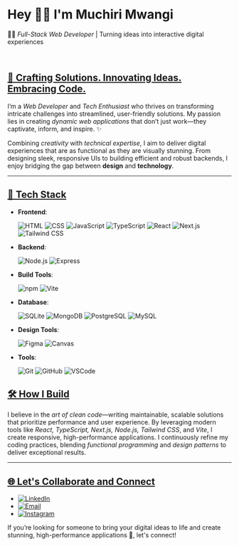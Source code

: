 # Hey 👋🏾 I'm Muchiri Mwangi

👨‍💻 *Full-Stack Web Developer* | Turning ideas into interactive digital experiences

<br>

## <u>🎨 Crafting Solutions. Innovating Ideas. Embracing Code.</u>

I’m a *Web Developer* and *Tech Enthusiast* who thrives on transforming intricate challenges into streamlined, user-friendly solutions. My passion lies in creating *dynamic web applications* that don’t just work—they captivate, inform, and inspire. ✨

Combining *creativity* with *technical expertise*, I aim to deliver digital experiences that are as functional as they are visually stunning. From designing sleek, responsive UIs to building efficient and robust backends, I enjoy bridging the gap between **design** and **technology**.

---

## <u>🔧 Tech Stack </u>

- **Frontend**:
  
  ![HTML](https://img.shields.io/badge/HTML5-E34F26?style=for-the-badge&logo=html5&logoColor=white)
  ![CSS](https://img.shields.io/badge/CSS3-1572B6?style=for-the-badge&logo=css3&logoColor=white)
  ![JavaScript](https://img.shields.io/badge/JavaScript-F7DF1E?style=for-the-badge&logo=JavaScript&logoColor=white)
  ![TypeScript](https://img.shields.io/badge/TypeScript-007ACC?style=for-the-badge&logo=typescript&logoColor=white)
  ![React](https://img.shields.io/badge/React-20232A?style=for-the-badge&logo=react&logoColor=61DAFB)
  ![Next.js](https://img.shields.io/badge/Next.js-000000?style=for-the-badge&logo=next.js&logoColor=white)
  ![Tailwind CSS](https://img.shields.io/badge/Tailwind_CSS-38B2AC?style=for-the-badge&logo=tailwind-css&logoColor=white)

- **Backend**:
  
  ![Node.js](https://img.shields.io/badge/Node.js-339933?style=for-the-badge&logo=Node.js&logoColor=white)
  ![Express](https://img.shields.io/badge/Express-000000?style=for-the-badge&logo=Express&logoColor=white)

- **Build Tools**:
  
  ![npm](https://img.shields.io/badge/npm-CB3837?style=for-the-badge&logo=npm&logoColor=white)
  ![Vite](https://img.shields.io/badge/Vite-646CFF?style=for-the-badge&logo=vite&logoColor=white)

- **Database**:
  
  ![SQLite](https://img.shields.io/badge/SQLite-07405E?style=for-the-badge&logo=sqlite&logoColor=white)
  ![MongoDB](https://img.shields.io/badge/MongoDB-47A248?style=for-the-badge&logo=mongodb&logoColor=white)
  ![PostgreSQL](https://img.shields.io/badge/PostgreSQL-336791?style=for-the-badge&logo=postgresql&logoColor=white)
  ![MySQL](https://img.shields.io/badge/MySQL-4479A1?style=for-the-badge&logo=mysql&logoColor=white)



- **Design Tools**:
  
  ![Figma](https://img.shields.io/badge/Figma-F24E1E?style=for-the-badge&logo=figma&logoColor=white)
  ![Canvas](https://img.shields.io/badge/Canvas-0056D2?style=for-the-badge&logoColor=white)

- **Tools**:
  
  ![Git](https://img.shields.io/badge/GIT-E44C30?style=for-the-badge&logo=git&logoColor=white)
  ![GitHub](https://img.shields.io/badge/GitHub-100000?style=for-the-badge&logo=github&logoColor=white)
  ![VSCode](https://img.shields.io/badge/Visual_Studio-5C2D91?style=for-the-badge&logo=visual%20studio&logoColor=white)


## <u> 🛠️ How I Build</u>

I believe in the *art of clean code*—writing maintainable, scalable solutions that prioritize performance and user experience. By leveraging modern tools like *React, TypeScript, Next.js, Node.js, Tailwind CSS*, and *Vite*, I create responsive, high-performance applications. I continuously refine my coding practices, blending *functional programming* and *design patterns* to deliver exceptional results.

---

## <u> 🌐 Let's Collaborate and Connect</u>

- [![LinkedIn](https://img.shields.io/badge/LinkedIn-0A66C2?style=for-the-badge&logo=linkedin&logoColor=white)](https://www.linkedin.com/in/muchiri-mwangi-muchirithedev/)
- [![Email](https://img.shields.io/badge/Email-D14836?style=for-the-badge&logo=gmail&logoColor=white)](mailto:muchiri.mwangi.100@gmail.com)
- [![Instagram](https://img.shields.io/badge/Instagram-E4405F?style=for-the-badge&logo=instagram&logoColor=white)](https://www.instagram.com/muchiri_the_dev_?igsh=cGtnajhnYzd2YjI1)

If you’re looking for someone to bring your digital ideas to life and create stunning, high-performance applications 🌟, let's connect!
